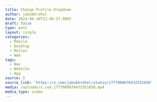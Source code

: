 ```yaml
---
title: Change Profile Dropdown
author: jakubkrehel
date: 2024-06-18T22:46:27.908Z
draft: false
type: post
layout: single
categories:
  - Mobile
  - Desktop
  - Motion
  - Web
tags:
  - Nav
  - Website
  - App
source: X
source_link: 'https://x.com/jakubkrehel/status/1777000076432351658'
media: /uploads/x.com_1777000076432351658.mp4
media_type: video
---
```


